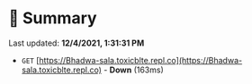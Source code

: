 # 📖 Summary
Last updated: **12/4/2021, 1:31:31 PM**

- `GET` [https://Bhadwa-sala.toxicblte.repl.co](https://Bhadwa-sala.toxicblte.repl.co) - **Down** (163ms)
